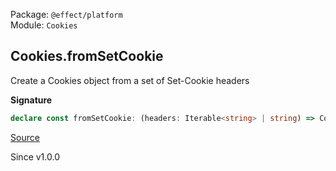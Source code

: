 Package: `@effect/platform`<br />
Module: `Cookies`<br />

## Cookies.fromSetCookie

Create a Cookies object from a set of Set-Cookie headers

**Signature**

```ts
declare const fromSetCookie: (headers: Iterable<string> | string) => Cookies
```

[Source](https://github.com/Effect-TS/effect/tree/main/packages/platform/src/Cookies.ts#L146)

Since v1.0.0